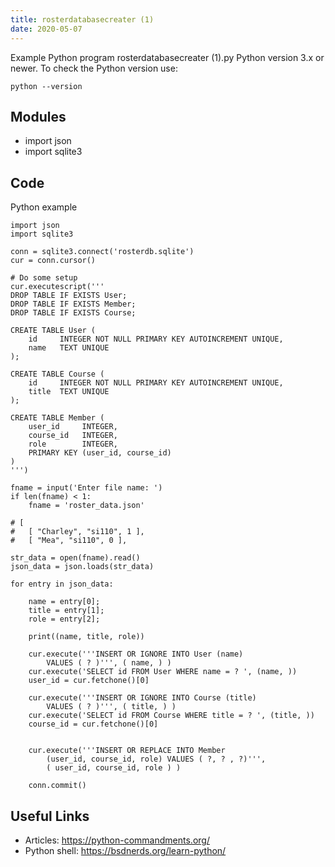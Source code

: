 ```yaml
---
title: rosterdatabasecreater (1)
date: 2020-05-07
---
```

Example Python program rosterdatabasecreater (1).py
Python version 3.x or newer.
To check the Python version use:

    python --version

## Modules

* import json
* import sqlite3

## Code

Python example

    import json
    import sqlite3
    
    conn = sqlite3.connect('rosterdb.sqlite')
    cur = conn.cursor()
    
    # Do some setup
    cur.executescript('''
    DROP TABLE IF EXISTS User;
    DROP TABLE IF EXISTS Member;
    DROP TABLE IF EXISTS Course;
    
    CREATE TABLE User (
        id     INTEGER NOT NULL PRIMARY KEY AUTOINCREMENT UNIQUE,
        name   TEXT UNIQUE
    );
    
    CREATE TABLE Course (
        id     INTEGER NOT NULL PRIMARY KEY AUTOINCREMENT UNIQUE,
        title  TEXT UNIQUE
    );
    
    CREATE TABLE Member (
        user_id     INTEGER,
        course_id   INTEGER,
        role        INTEGER,
        PRIMARY KEY (user_id, course_id)
    )
    ''')
    
    fname = input('Enter file name: ')
    if len(fname) < 1:
        fname = 'roster_data.json'
    
    # [
    #   [ "Charley", "si110", 1 ],
    #   [ "Mea", "si110", 0 ],
    
    str_data = open(fname).read()
    json_data = json.loads(str_data)
    
    for entry in json_data:
    
        name = entry[0];
        title = entry[1];
        role = entry[2];
    
        print((name, title, role))
    
        cur.execute('''INSERT OR IGNORE INTO User (name)
            VALUES ( ? )''', ( name, ) )
        cur.execute('SELECT id FROM User WHERE name = ? ', (name, ))
        user_id = cur.fetchone()[0]
    
        cur.execute('''INSERT OR IGNORE INTO Course (title)
            VALUES ( ? )''', ( title, ) )
        cur.execute('SELECT id FROM Course WHERE title = ? ', (title, ))
        course_id = cur.fetchone()[0]
    
    
        cur.execute('''INSERT OR REPLACE INTO Member
            (user_id, course_id, role) VALUES ( ?, ? , ?)''',
            ( user_id, course_id, role ) )
    
        conn.commit()
    

## Useful Links

- Articles: https://python-commandments.org/
- Python shell: https://bsdnerds.org/learn-python/
